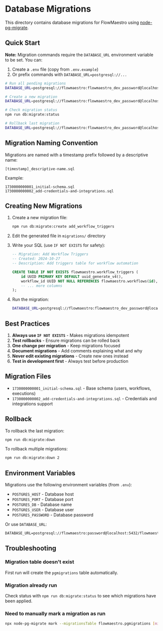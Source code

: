 # Database Migrations

This directory contains database migrations for FlowMaestro using [node-pg-migrate](https://github.com/salsita/node-pg-migrate).

## Quick Start

**Note:** Migration commands require the `DATABASE_URL` environment variable to be set. You can:
1. Create a `.env` file (copy from `.env.example`)
2. Or prefix commands with `DATABASE_URL=postgresql://...`

```bash
# Run all pending migrations
DATABASE_URL=postgresql://flowmaestro:flowmaestro_dev_password@localhost:5432/flowmaestro npm run db:migrate

# Create a new migration
DATABASE_URL=postgresql://flowmaestro:flowmaestro_dev_password@localhost:5432/flowmaestro npm run db:migrate:create add_new_feature

# Check migration status
npm run db:migrate:status

# Rollback last migration
DATABASE_URL=postgresql://flowmaestro:flowmaestro_dev_password@localhost:5432/flowmaestro npm run db:migrate:down
```

## Migration Naming Convention

Migrations are named with a timestamp prefix followed by a descriptive name:
```
[timestamp]_descriptive-name.sql
```

Example:
```
1730000000001_initial-schema.sql
1730000000002_add-credentials-and-integrations.sql
```

## Creating New Migrations

1. Create a new migration file:
   ```bash
   npm run db:migrate:create add_workflow_triggers
   ```

2. Edit the generated file in `migrations/` directory

3. Write your SQL (use `IF NOT EXISTS` for safety):
   ```sql
   -- Migration: Add Workflow Triggers
   -- Created: 2024-10-27
   -- Description: Add triggers table for workflow automation

   CREATE TABLE IF NOT EXISTS flowmaestro.workflow_triggers (
       id UUID PRIMARY KEY DEFAULT uuid_generate_v4(),
       workflow_id UUID NOT NULL REFERENCES flowmaestro.workflows(id),
       -- ... more columns
   );
   ```

4. Run the migration:
   ```bash
   DATABASE_URL=postgresql://flowmaestro:flowmaestro_dev_password@localhost:5432/flowmaestro npm run db:migrate
   ```

## Best Practices

1. **Always use `IF NOT EXISTS`** - Makes migrations idempotent
2. **Test rollbacks** - Ensure migrations can be rolled back
3. **One change per migration** - Keep migrations focused
4. **Document migrations** - Add comments explaining what and why
5. **Never edit existing migrations** - Create new ones instead
6. **Test in development first** - Always test before production

## Migration Files

- `1730000000001_initial-schema.sql` - Base schema (users, workflows, executions)
- `1730000000002_add-credentials-and-integrations.sql` - Credentials and integrations support

## Rollback

To rollback the last migration:
```bash
npm run db:migrate:down
```

To rollback multiple migrations:
```bash
npm run db:migrate:down 2
```

## Environment Variables

Migrations use the following environment variables (from `.env`):
- `POSTGRES_HOST` - Database host
- `POSTGRES_PORT` - Database port
- `POSTGRES_DB` - Database name
- `POSTGRES_USER` - Database user
- `POSTGRES_PASSWORD` - Database password

Or use `DATABASE_URL`:
```
DATABASE_URL=postgresql://flowmaestro:password@localhost:5432/flowmaestro
```

## Troubleshooting

### Migration table doesn't exist
First run will create the `pgmigrations` table automatically.

### Migration already run
Check status with `npm run db:migrate:status` to see which migrations have been applied.

### Need to manually mark a migration as run
```bash
npx node-pg-migrate mark --migrationsTable flowmaestro.pgmigrations [migration-name]
```
